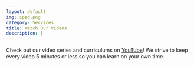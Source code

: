 ```yaml
---
layout: default
img: ipad.png
category: Services
title: Watch Our Videos
description: |
---
```

  Check out our video series and curriculums on [YouTube](https://www.youtube.com/@Success_Sprint)! We strive to keep every video 5 minutes or less so you can learn on your own time.
